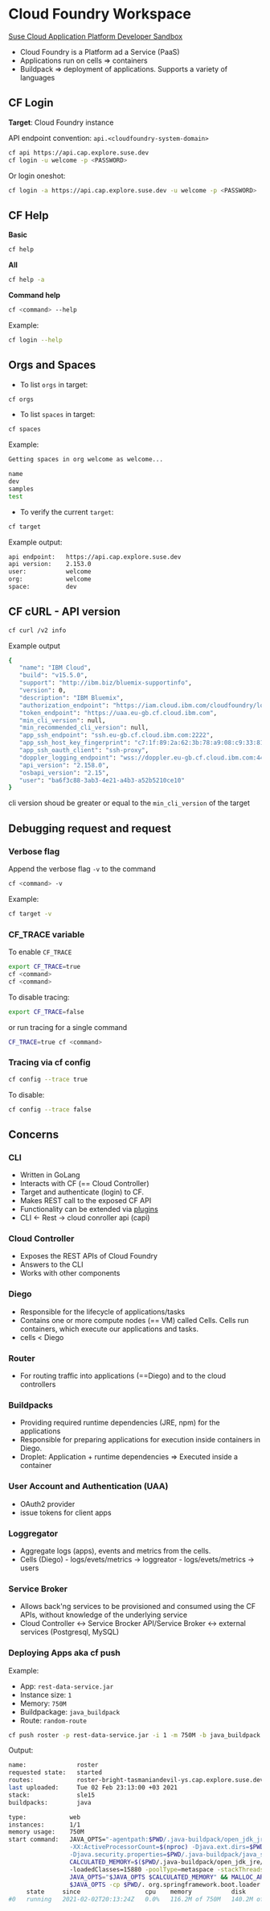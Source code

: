 # Cloud Foundry Workspace

[Suse Cloud Application Platform Developer Sandbox](https://developer.suse.com/capsandbox/) 

- Cloud Foundry is a Platform ad a Service (PaaS)
- Applications run on cells => containers
- Buildpack => deployment of applications. Supports a variety of languages
## CF Login

**Target**: Cloud Foundry instance

API endpoint convention: `api.<cloudfoundry-system-domain>`

```bash
cf api https://api.cap.explore.suse.dev
cf login -u welcome -p <PASSWORD>
```

Or login oneshot:

```bash
cf login -a https://api.cap.explore.suse.dev -u welcome -p <PASSWORD>
```

## CF Help

**Basic**
```bash
cf help
```

**All**
```bash
cf help -a
```

**Command help**
```bash
cf <command> --help 
```

Example:
```bash
cf login --help 
```

## Orgs and Spaces

- To list `orgs` in target:
```bash
cf orgs
```
- To list `spaces` in target:
```bash
cf spaces
```

Example:
```bash
Getting spaces in org welcome as welcome...

name
dev
samples
test
```
- To verify the current `target`:
```bash
cf target
```

Example output:
```bash
api endpoint:   https://api.cap.explore.suse.dev
api version:    2.153.0
user:           welcome
org:            welcome
space:          dev
```

## CF cURL - API version

```bash
cf curl /v2 info
```

Example output
```bash
{
   "name": "IBM Cloud",
   "build": "v15.5.0",
   "support": "http://ibm.biz/bluemix-supportinfo",
   "version": 0,
   "description": "IBM Bluemix",
   "authorization_endpoint": "https://iam.cloud.ibm.com/cloudfoundry/login/uk-south",
   "token_endpoint": "https://uaa.eu-gb.cf.cloud.ibm.com",
   "min_cli_version": null,
   "min_recommended_cli_version": null,
   "app_ssh_endpoint": "ssh.eu-gb.cf.cloud.ibm.com:2222",
   "app_ssh_host_key_fingerprint": "c7:1f:89:2a:62:3b:78:a9:08:c9:33:81:fb:39:26:da",
   "app_ssh_oauth_client": "ssh-proxy",
   "doppler_logging_endpoint": "wss://doppler.eu-gb.cf.cloud.ibm.com:443",
   "api_version": "2.158.0",
   "osbapi_version": "2.15",
   "user": "ba6f3c88-3ab3-4e21-a4b3-a52b5210ce10"
}
```

cli version shoud be greater or equal to the `min_cli_version` of the target

## Debugging request and request

### Verbose flag
Append the verbose flag `-v` to the command

```bash
cf <command> -v
```

Example:

```bash
cf target -v
```

### CF_TRACE variable

To enable `CF_TRACE`

```bash
export CF_TRACE=true
cf <command>
cf <command>
```

To disable tracing:
```bash
export CF_TRACE=false
```

or run tracing for a single command

```bash
CF_TRACE=true cf <command>
```

### Tracing via cf config

```bash
cf config --trace true
```

To disable:
```bash
cf config --trace false
```

## Concerns

### CLI 
- Written in GoLang
- Interacts with CF (== Cloud Controller)
- Target and authenticate (login) to CF.
- Makes REST call to the exposed CF API
- Functionality can be extended via [plugins](https://plugins.cloudfoundry.org)
- CLI <- Rest -> cloud conroller api (capi)

### Cloud Controller
- Exposes the REST APIs of Cloud Foundry
- Answers to the CLI
- Works with other components

### Diego
- Responsible for the lifecycle of applications/tasks
- Contains one or more compute nodes (== VM) called Cells. Cells run containers, which execute our applications and tasks.
- cells < Diego

### Router
- For routing traffic into applications (==Diego) and to the cloud controllers

### Buildpacks
- Providing required runtime dependencies (JRE, npm) for the applications
- Responsible for preparing applications for execution inside containers in Diego.
- Droplet: Application + runtime dependencies => Executed inside a container

### User Account and Authentication (UAA)
- OAuth2 provider
- issue tokens for client apps


### Loggregator
- Aggregate logs (apps), events and metrics from the cells.
- Cells (Diego) - logs/evets/metrics -> loggreator - logs/evets/metrics -> users

### Service Broker
-  Allows back'ng services to be provisioned and consumed using the CF APIs, without knowledge of the underlying service
- Cloud Controller <-> Service Brocker API/Service Broker <-> external services (Postgresql, MySQL)

### Deploying Apps aka cf push


Example:

- App: `rest-data-service.jar`
- Instance size: `1`
- Memory: `750M`
- Buildpackage: `java_buildpack`
- Route: `random-route`

```bash
cf push roster -p rest-data-service.jar -i 1 -m 750M -b java_buildpack --random-route
```

Output:
```bash
name:              roster
requested state:   started
routes:            roster-bright-tasmaniandevil-ys.cap.explore.suse.dev
last uploaded:     Tue 02 Feb 23:13:00 +03 2021
stack:             sle15
buildpacks:        java

type:            web
instances:       1/1
memory usage:    750M
start command:   JAVA_OPTS="-agentpath:$PWD/.java-buildpack/open_jdk_jre/bin/jvmkill-1.16.0_RELEASE=printHeapHistogram=1 -Djava.io.tmpdir=$TMPDIR
                 -XX:ActiveProcessorCount=$(nproc) -Djava.ext.dirs=$PWD/.java-buildpack/container_security_provider:$PWD/.java-buildpack/open_jdk_jre/lib/ext
                 -Djava.security.properties=$PWD/.java-buildpack/java_security/java.security $JAVA_OPTS" &&
                 CALCULATED_MEMORY=$($PWD/.java-buildpack/open_jdk_jre/bin/java-buildpack-memory-calculator-3.13.0_RELEASE -totMemory=$MEMORY_LIMIT
                 -loadedClasses=15880 -poolType=metaspace -stackThreads=250 -vmOptions="$JAVA_OPTS") && echo JVM Memory Configuration: $CALCULATED_MEMORY &&
                 JAVA_OPTS="$JAVA_OPTS $CALCULATED_MEMORY" && MALLOC_ARENA_MAX=2 SERVER_PORT=$PORT eval exec $PWD/.java-buildpack/open_jdk_jre/bin/java
                 $JAVA_OPTS -cp $PWD/. org.springframework.boot.loader.JarLauncher
     state     since                  cpu    memory           disk           details
#0   running   2021-02-02T20:13:24Z   0.0%   116.2M of 750M   140.2M of 1G
```
